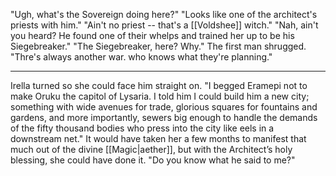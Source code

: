 "Ugh, what's the Sovereign doing here?"
"Looks like one of the architect's priests with him." 
"Ain't no priest -- that's a [[Voldshee]] witch." 
"Nah, ain't you heard? He found one of their whelps and trained her up to be his Siegebreaker." 
"The Siegebreaker, here?  Why." 
The first man shrugged. 
"Thre's always another war. who knows what they're planning."

---


Irella turned so she could face him straight on. "I begged Eramepi not to make Oruku the capitol of Lysaria. I told him I could build him a new city; something with wide avenues for trade, glorious squares for fountains and gardens, and more importantly, sewers big enough to handle the demands of the fifty thousand bodies who press into the city like eels in a downstream net." It would have taken her a few months to manifest that much out of the divine [[Magic|aether]], but with the Architect’s holy blessing, she could have done it. "Do you know what he said to me?"